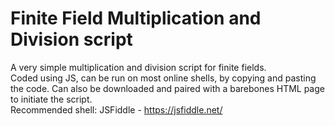 # Finite Field Multiplication and Division script
A very simple multiplication and division script for finite fields.<br>
Coded using JS, can be run on most online shells, by copying and pasting the code. Can also be downloaded and paired with a barebones HTML page to initiate the script.<br>
Recommended shell: JSFiddle - https://jsfiddle.net/<br>
